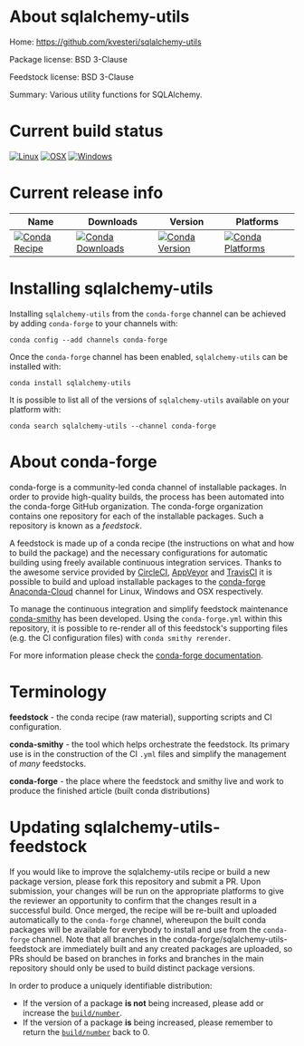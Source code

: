 About sqlalchemy-utils
======================

Home: https://github.com/kvesteri/sqlalchemy-utils

Package license: BSD 3-Clause

Feedstock license: BSD 3-Clause

Summary: Various utility functions for SQLAlchemy.



Current build status
====================

[![Linux](https://img.shields.io/circleci/project/github/conda-forge/sqlalchemy-utils-feedstock/master.svg?label=Linux)](https://circleci.com/gh/conda-forge/sqlalchemy-utils-feedstock)
[![OSX](https://img.shields.io/travis/conda-forge/sqlalchemy-utils-feedstock/master.svg?label=macOS)](https://travis-ci.org/conda-forge/sqlalchemy-utils-feedstock)
[![Windows](https://img.shields.io/appveyor/ci/conda-forge/sqlalchemy-utils-feedstock/master.svg?label=Windows)](https://ci.appveyor.com/project/conda-forge/sqlalchemy-utils-feedstock/branch/master)

Current release info
====================

| Name | Downloads | Version | Platforms |
| --- | --- | --- | --- |
| [![Conda Recipe](https://img.shields.io/badge/recipe-sqlalchemy--utils-green.svg)](https://anaconda.org/conda-forge/sqlalchemy-utils) | [![Conda Downloads](https://img.shields.io/conda/dn/conda-forge/sqlalchemy-utils.svg)](https://anaconda.org/conda-forge/sqlalchemy-utils) | [![Conda Version](https://img.shields.io/conda/vn/conda-forge/sqlalchemy-utils.svg)](https://anaconda.org/conda-forge/sqlalchemy-utils) | [![Conda Platforms](https://img.shields.io/conda/pn/conda-forge/sqlalchemy-utils.svg)](https://anaconda.org/conda-forge/sqlalchemy-utils) |

Installing sqlalchemy-utils
===========================

Installing `sqlalchemy-utils` from the `conda-forge` channel can be achieved by adding `conda-forge` to your channels with:

```
conda config --add channels conda-forge
```

Once the `conda-forge` channel has been enabled, `sqlalchemy-utils` can be installed with:

```
conda install sqlalchemy-utils
```

It is possible to list all of the versions of `sqlalchemy-utils` available on your platform with:

```
conda search sqlalchemy-utils --channel conda-forge
```


About conda-forge
=================

conda-forge is a community-led conda channel of installable packages.
In order to provide high-quality builds, the process has been automated into the
conda-forge GitHub organization. The conda-forge organization contains one repository
for each of the installable packages. Such a repository is known as a *feedstock*.

A feedstock is made up of a conda recipe (the instructions on what and how to build
the package) and the necessary configurations for automatic building using freely
available continuous integration services. Thanks to the awesome service provided by
[CircleCI](https://circleci.com/), [AppVeyor](https://www.appveyor.com/)
and [TravisCI](https://travis-ci.org/) it is possible to build and upload installable
packages to the [conda-forge](https://anaconda.org/conda-forge)
[Anaconda-Cloud](https://anaconda.org/) channel for Linux, Windows and OSX respectively.

To manage the continuous integration and simplify feedstock maintenance
[conda-smithy](https://github.com/conda-forge/conda-smithy) has been developed.
Using the ``conda-forge.yml`` within this repository, it is possible to re-render all of
this feedstock's supporting files (e.g. the CI configuration files) with ``conda smithy rerender``.

For more information please check the [conda-forge documentation](https://conda-forge.org/docs/).

Terminology
===========

**feedstock** - the conda recipe (raw material), supporting scripts and CI configuration.

**conda-smithy** - the tool which helps orchestrate the feedstock.
                   Its primary use is in the construction of the CI ``.yml`` files
                   and simplify the management of *many* feedstocks.

**conda-forge** - the place where the feedstock and smithy live and work to
                  produce the finished article (built conda distributions)


Updating sqlalchemy-utils-feedstock
===================================

If you would like to improve the sqlalchemy-utils recipe or build a new
package version, please fork this repository and submit a PR. Upon submission,
your changes will be run on the appropriate platforms to give the reviewer an
opportunity to confirm that the changes result in a successful build. Once
merged, the recipe will be re-built and uploaded automatically to the
`conda-forge` channel, whereupon the built conda packages will be available for
everybody to install and use from the `conda-forge` channel.
Note that all branches in the conda-forge/sqlalchemy-utils-feedstock are
immediately built and any created packages are uploaded, so PRs should be based
on branches in forks and branches in the main repository should only be used to
build distinct package versions.

In order to produce a uniquely identifiable distribution:
 * If the version of a package **is not** being increased, please add or increase
   the [``build/number``](https://conda.io/docs/user-guide/tasks/build-packages/define-metadata.html#build-number-and-string).
 * If the version of a package **is** being increased, please remember to return
   the [``build/number``](https://conda.io/docs/user-guide/tasks/build-packages/define-metadata.html#build-number-and-string)
   back to 0.
